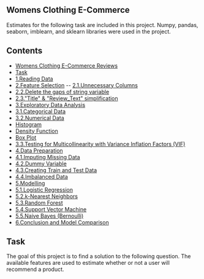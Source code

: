 ## Womens Clothing E-Commerce
Estimates for the following task are included in this project. Numpy, pandas, seaborn, imblearn, and sklearn libraries were used in the project.

## Contents
- [Womens Clothing E-Commerce Reviews](#Womens-Clothing-E-Commerce-Reviews)
- [Task](#Task)
- [1.Reading Data](#1.Reading-Data)
- [2.Feature Selection](#2.Feature-Selection)
 -- [2.1.Unnecessary Columns](#2.1.Unnecessary-Columns)
 - [2.2.Delete the gaps of string variable](#2.2.Delete-the-gaps-of-string-variable)
 - [2.3."Title" & "Review_Text" simplification](#2.3."Title"-&-"Review_Text"-simplification)
- [3.Exploratory Data Analysis](#3.Exploratory-Data-Analysis)
 - [3.1.Categorical Data](#3.1.Categorical-Data)
 - [3.2.Numerical Data](#3.2.Numerical-Data)
  - [Histogram](#Histogram)
  - [Density Function](#Density-Function)
  - [Box Plot](#Box-Plot)
 - [3.3.Testing for Multicollinearity with Variance Inflation Factors (VIF)](#3.3.Testing-for-Multicollinearity-with-Variance-Inflation-Factors-(VIF))
- [4.Data Preparation](#4.Data-Preparation)
 - [4.1.Imputing Missing Data](#4.1.Imputing-Missing-Data)
 - [4.2.Dummy Variable](#4.2.Dummy-Variable)
 - [4.3.Creating Train and Test Data](#4.3.Creating-Train-and-Test-Data)
 - [4.4.Imbalanced Data](#4.4.Imbalanced-Data)
- [5.Modelling](#5.Modelling)
 - [5.1.Logistic Regression](#5.1.Logistic-Regression)
 - [5.2.k-Nearest Neighbors](#5.2.k-Nearest-Neighbors)
 - [5.3.Random Forest](#5.3.Random-Forest)
 - [5.4.Support Vector Machine](#5.4.Support-Vector-Machine)
 - [5.5.Naive Bayes (Bernoulli)](#5.5.Naive-Bayes-(Bernoulli))
- [6.Conclusion and Model Comparison](#6.Conclusion-and-Model-Comparison)

## Task
The goal of this project is to find a solution to the following question. The available features are used to estimate whether or not a user will recommend a product.
